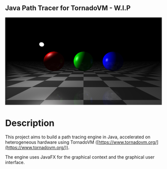 ## Java Path Tracer for TornadoVM - W.I.P

![Demo](Demo.png)

# Description

This project aims to build a path tracing engine in Java, accelerated on heterogeneous hardware using
TornadoVM ([https://www.tornadovm.org/](https://www.tornadovm.org/)).

The engine uses JavaFX for the graphical context and the graphical user interface.